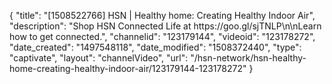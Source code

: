 {
    "title": "[1508522766] HSN | Healthy home: Creating Healthy Indoor Air",
    "description": "Shop HSN Connected Life at https:\/\/goo.gl\/sjTNLP\n\nLearn how to get connected.",
    "channelid": "123179144",
    "videoid": "123178272",
    "date_created": "1497548118",
    "date_modified": "1508372440",
    "type": "captivate",
    "layout": "channelVideo",
    "url": "\/hsn-network\/hsn-healthy-home-creating-healthy-indoor-air\/123179144-123178272"
}